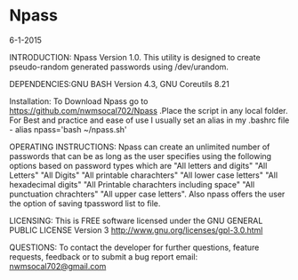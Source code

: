 Npass
=====

6-1-2015

INTRODUCTION: Npass Version 1.0. This utility is designed to create pseudo-random generated passwords using /dev/urandom.

DEPENDENCIES:GNU BASH Version 4.3, GNU Coreutils 8.21

Installation: To Download Npass go to https://github.com/nwmsocal702/Npass .Place the script in any local folder. For Best and practice and ease of use I usually set an alias in my .bashrc file - alias npass='bash ~/npass.sh'

OPERATING INSTRUCTIONS: Npass can create an unlimited number of passwords that can be as long as the user specifies using the following options based on password types which are "All letters and digits" "All Letters" "All Digits" "All printable charachters" "All lower case letters" "All hexadecimal digits" "All Printable charachters including space" "All punctuation chrachters" "All upper case letters". Also npass offers the user the option of saving tpassword list to file.

LICENSING: This is FREE software licensed under the GNU GENERAL PUBLIC LICENSE Version 3
http://www.gnu.org/licenses/gpl-3.0.html

QUESTIONS: To contact the developer for further questions, feature requests, feedback or to submit a bug report email: nwmsocal702@gmail.com
